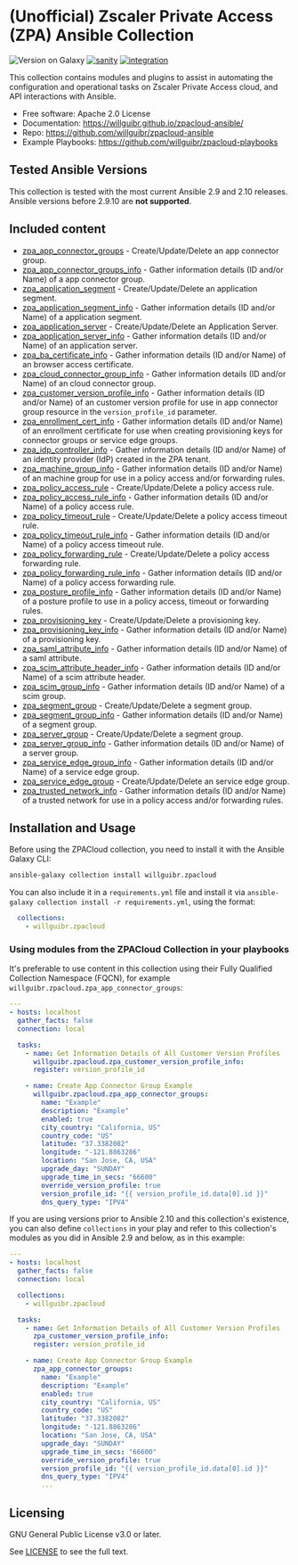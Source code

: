 # (Unofficial) Zscaler Private Access (ZPA) Ansible Collection

![Version on Galaxy](https://img.shields.io/badge/dynamic/json?style=flat&label=Ansible+Galaxy&prefix=v&url=https://galaxy.ansible.com/api/v2/collections/willguibr/zpacloud/&query=latest_version.version)
[![sanity](https://github.com/willguibr/zpacloud-ansible/actions/workflows/ansible-test-sanity.yml/badge.svg)](https://github.com/willguibr/zpacloud-ansible/actions/workflows/ansible-test-sanity.yml)
[![integration](https://github.com/willguibr/zpacloud-ansible/actions/workflows/ansible-test-integration.yml/badge.svg)](https://github.com/willguibr/zpacloud-ansible/actions/workflows/ansible-test-integration.yml)

This collection contains modules and plugins to assist in automating the configuration and operational tasks on Zscaler Private Access cloud, and API interactions with Ansible.

- Free software: Apache 2.0 License
- Documentation:
    <https://willguibr.github.io/zpacloud-ansible/>
- Repo:
    <https://github.com/willguibr/zpacloud-ansible>
- Example Playbooks:
    <https://github.com/willguibr/zpacloud-playbooks>

## Tested Ansible Versions

This collection is tested with the most current Ansible 2.9 and 2.10 releases. Ansible versions
before 2.9.10 are **not supported**.

## Included content

- [zpa_app_connector_groups](https://willguibr.github.io/zpacloud-ansible/modules/zpa_app_connector_groups.html) - Create/Update/Delete an app connector group.
- [zpa_app_connector_groups_info](https://willguibr.github.io/zpacloud-ansible/modules/zpa_app_connector_groups_info.html) - Gather information details (ID and/or Name) of a app connector group.
- [zpa_application_segment](https://willguibr.github.io/zpacloud-ansible/modules/zpa_application_segment.html) - Create/Update/Delete an application segment.
- [zpa_application_segment_info](https://willguibr.github.io/zpacloud-ansible/modules/zpa_application_segment_info.html) - Gather information details (ID and/or Name) of a application segment.
- [zpa_application_server](https://willguibr.github.io/zpacloud-ansible/modules/zpa_application_server.html) - Create/Update/Delete an Application Server.
- [zpa_application_server_info](https://willguibr.github.io/zpacloud-ansible/modules/zpa_application_server_info.html) - Gather information details (ID and/or Name) of an application server.
- [zpa_ba_certificate_info](https://willguibr.github.io/zpacloud-ansible/modules/zpa_ba_certificate_info.html) - Gather information details (ID and/or Name) of an browser access certificate.
- [zpa_cloud_connector_group_info](https://willguibr.github.io/zpacloud-ansible/modules/zpa_cloud_connector_group_info.html) - Gather information details (ID and/or Name) of an cloud connector group.
- [zpa_customer_version_profile_info](https://willguibr.github.io/zpacloud-ansible/modules/zpa_customer_version_profile_info.html) - Gather information details (ID and/or Name) of an customer version profile for use in app connector group resource in the `version_profile_id` parameter.
- [zpa_enrollment_cert_info](https://willguibr.github.io/zpacloud-ansible/modules/zpa_enrollment_cert_info.html) - Gather information details (ID and/or Name) of an enrollment certificate for use when creating provisioning keys for connector groups or service edge groups.
- [zpa_idp_controller_info](https://willguibr.github.io/zpacloud-ansible/modules/zpa_idp_controller_info.html) - Gather information details (ID and/or Name) of an identity provider (IdP) created in the ZPA tenant.
- [zpa_machine_group_info](https://willguibr.github.io/zpacloud-ansible/modules/zpa_machine_group_info.html) - Gather information details (ID and/or Name) of an machine group for use in a policy access and/or forwarding rules.
- [zpa_policy_access_rule](https://willguibr.github.io/zpacloud-ansible/modules/zpa_policy_access_rule.html) - Create/Update/Delete a policy access rule.
- [zpa_policy_access_rule_info](https://willguibr.github.io/zpacloud-ansible/modules/zpa_policy_access_rule_info.html) - Gather information details (ID and/or Name) of a policy access rule.
- [zpa_policy_timeout_rule](https://willguibr.github.io/zpacloud-ansible/modules/zpa_policy_timeout_rule.html) - Create/Update/Delete a policy access timeout rule.
- [zpa_policy_timeout_rule_info](https://willguibr.github.io/zpacloud-ansible/modules/zpa_policy_timeout_rule_info.html) - Gather information details (ID and/or Name) of a policy access timeout rule.
- [zpa_policy_forwarding_rule](https://willguibr.github.io/zpacloud-ansible/modules/zpa_policy_forwarding_rule.html) - Create/Update/Delete a policy access forwarding rule.
- [zpa_policy_forwarding_rule_info](https://willguibr.github.io/zpacloud-ansible/modules/zpa_policy_forwarding_rule_info.html) - Gather information details (ID and/or Name) of a policy access forwarding rule.
- [zpa_posture_profile_info](https://willguibr.github.io/zpacloud-ansible/modules/zpa_posture_profile_info.html) - Gather information details (ID and/or Name) of a posture profile to use in a policy access, timeout or forwarding rules.
- [zpa_provisioning_key](https://willguibr.github.io/zpacloud-ansible/modules/zpa_provisioning_key.html) - Create/Update/Delete a provisioning key.
- [zpa_provisioning_key_info](https://willguibr.github.io/zpacloud-ansible/modules/zpa_provisioning_key_info.html) - Gather information details (ID and/or Name) of a provisioning key.
- [zpa_saml_attribute_info](https://willguibr.github.io/zpacloud-ansible/modules/zpa_saml_attribute_info.html) - Gather information details (ID and/or Name) of a saml attribute.
- [zpa_scim_attribute_header_info](https://willguibr.github.io/zpacloud-ansible/modules/zpa_scim_attribute_header_info.html) - Gather information details (ID and/or Name) of a scim attribute header.
- [zpa_scim_group_info](https://willguibr.github.io/zpacloud-ansible/modules/zpa_scim_group_info.html) - Gather information details (ID and/or Name) of a scim group.
- [zpa_segment_group](https://willguibr.github.io/zpacloud-ansible/modules/zpa_segment_group.html) - Create/Update/Delete a segment group.
- [zpa_segment_group_info](https://willguibr.github.io/zpacloud-ansible/modules/zpa_segment_group_info.html) - Gather information details (ID and/or Name) of a segment group.
- [zpa_server_group](https://willguibr.github.io/zpacloud-ansible/modules/zpa_server_group.html) - Create/Update/Delete a segment group.
- [zpa_server_group_info](https://willguibr.github.io/zpacloud-ansible/modules/zpa_server_group_info.html) - Gather information details (ID and/or Name) of a server group.
- [zpa_service_edge_group_info](https://willguibr.github.io/zpacloud-ansible/modules/zpa_service_edge_group_info.html) - Gather information details (ID and/or Name) of a service edge group.
- [zpa_service_edge_group](https://willguibr.github.io/zpacloud-ansible/modules/zpa_service_edge_group.html) - Create/Update/Delete an service edge group.
- [zpa_trusted_network_info](https://willguibr.github.io/zpacloud-ansible/modules/zpa_trusted_network_info.html) - Gather information details (ID and/or Name) of a trusted network for use in a policy access and/or forwarding rules.

## Installation and Usage

Before using the ZPACloud collection, you need to install it with the Ansible Galaxy CLI:

```bash
ansible-galaxy collection install willguibr.zpacloud
```

You can also include it in a `requirements.yml` file and install it via `ansible-galaxy collection install -r requirements.yml`, using the format:

```yaml
  collections:
    - willguibr.zpacloud
```

### Using modules from the ZPACloud Collection in your playbooks

It's preferable to use content in this collection using their Fully Qualified Collection Namespace (FQCN), for example `willguibr.zpacloud.zpa_app_connector_groups`:

```yaml
---
- hosts: localhost
  gather_facts: false
  connection: local

  tasks:
    - name: Get Information Details of All Customer Version Profiles
      willguibr.zpacloud.zpa_customer_version_profile_info:
      register: version_profile_id

    - name: Create App Connector Group Example
      willguibr.zpacloud.zpa_app_connector_groups:
        name: "Example"
        description: "Example"
        enabled: true
        city_country: "California, US"
        country_code: "US"
        latitude: "37.3382082"
        longitude: "-121.8863286"
        location: "San Jose, CA, USA"
        upgrade_day: "SUNDAY"
        upgrade_time_in_secs: "66600"
        override_version_profile: true
        version_profile_id: "{{ version_profile_id.data[0].id }}"
        dns_query_type: "IPV4"
```

If you are using versions prior to Ansible 2.10 and this collection's existence, you can also define `collections` in your play and refer to this collection's modules as you did in Ansible 2.9 and below, as in this example:

```yaml
---
- hosts: localhost
  gather_facts: false
  connection: local

  collections:
    - willguibr.zpacloud

  tasks:
    - name: Get Information Details of All Customer Version Profiles
      zpa_customer_version_profile_info:
      register: version_profile_id

    - name: Create App Connector Group Example
      zpa_app_connector_groups:
        name: "Example"
        description: "Example"
        enabled: true
        city_country: "California, US"
        country_code: "US"
        latitude: "37.3382082"
        longitude: "-121.8863286"
        location: "San Jose, CA, USA"
        upgrade_day: "SUNDAY"
        upgrade_time_in_secs: "66600"
        override_version_profile: true
        version_profile_id: "{{ version_profile_id.data[0].id }}"
        dns_query_type: "IPV4"
        ...
```

## Licensing

GNU General Public License v3.0 or later.

See [LICENSE](http://www.apache.org/licenses/) to see the full text.
